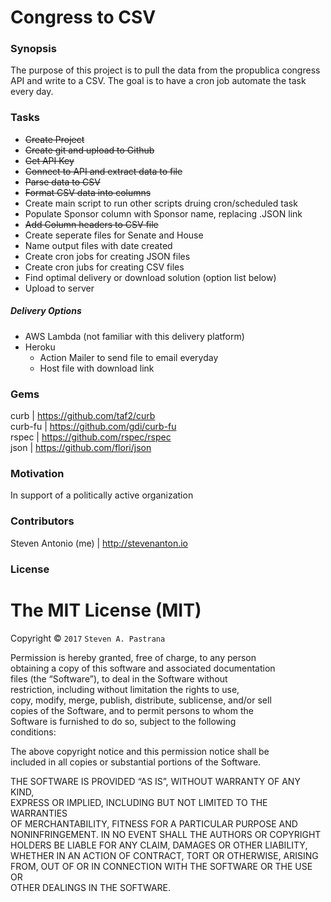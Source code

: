 <html><head><meta charset="utf-8"><title></title><style></style></head><body id="preview">
<h1><a id="Congress_to_CSV_0"></a>Congress to CSV</h1>
<h3><a id="Synopsis_3"></a>Synopsis</h3>
<p>The purpose of this project is to pull the data from the propublica congress API and write to a CSV. The goal is to have a cron job automate the task every day.</p>
<h3><a id="Tasks_7"></a>Tasks</h3>
<ul>
<li><strike>Create Project</strike></li>
<li><strike>Create git and upload to Github</strike></li>
<li><strike>Get API Key</strike></li>
<li><strike>Connect to API and extract data to file</strike></li>
<li><strike>Parse data to CSV</strike></li>
<li><strike>Format CSV data into columns</strike></li>
<li>Create main script to run other scripts druing cron/scheduled task</li>
<li>Populate Sponsor column with Sponsor name, replacing .JSON link</li>
<li><strike>Add Column headers to CSV file</strike></li>
<li>Create seperate files for Senate and House</li>
<li>Name output files with date created</li>
<li>Create cron jobs for creating JSON files</li>
<li>Create cron jubs for creating CSV files</li>
<li>Find optimal delivery or download solution (option list below)</li>
<li>Upload to server</li>
</ul>
<h5><a id="Delivery_Options_23"></a>Delivery Options</h5>
<ul>
<li>AWS Lambda (not familiar with this delivery platform)</li>
<li>Heroku
<ul>
<li>Action Mailer to send file to email everyday</li>
<li>Host file with download link</li>
</ul>
</li>
</ul>
<h3><a id="Gems_32"></a>Gems</h3>
<p>curb |  <a href="https://github.com/taf2/curb">https://github.com/taf2/curb</a><br>
curb-fu | <a href="https://github.com/gdi/curb-fu">https://github.com/gdi/curb-fu</a><br>
rspec | <a href="https://github.com/rspec/rspec">https://github.com/rspec/rspec</a><br>
json | <a href="https://github.com/flori/json">https://github.com/flori/json</a></p>
<h3><a id="Motivation_39"></a>Motivation</h3>
<p>In support of a politically active organization</p>
<h3><a id="Contributors_44"></a>Contributors</h3>
<p>Steven Antonio (me) | <a href="http://stevenanton.io">http://stevenanton.io</a></p>
<h3><a id="License_49"></a>License</h3>
<h1><a id="The_MIT_License_MIT_51"></a>The MIT License (MIT)</h1>
<p>Copyright © <code>2017</code> <code>Steven A. Pastrana</code></p>
<p>Permission is hereby granted, free of charge, to any person<br>
obtaining a copy of this software and associated documentation<br>
files (the “Software”), to deal in the Software without<br>
restriction, including without limitation the rights to use,<br>
copy, modify, merge, publish, distribute, sublicense, and/or sell<br>
copies of the Software, and to permit persons to whom the<br>
Software is furnished to do so, subject to the following<br>
conditions:</p>
<p>The above copyright notice and this permission notice shall be<br>
included in all copies or substantial portions of the Software.</p>
<p>THE SOFTWARE IS PROVIDED “AS IS”, WITHOUT WARRANTY OF ANY KIND,<br>
EXPRESS OR IMPLIED, INCLUDING BUT NOT LIMITED TO THE WARRANTIES<br>
OF MERCHANTABILITY, FITNESS FOR A PARTICULAR PURPOSE AND<br>
NONINFRINGEMENT. IN NO EVENT SHALL THE AUTHORS OR COPYRIGHT<br>
HOLDERS BE LIABLE FOR ANY CLAIM, DAMAGES OR OTHER LIABILITY,<br>
WHETHER IN AN ACTION OF CONTRACT, TORT OR OTHERWISE, ARISING<br>
FROM, OUT OF OR IN CONNECTION WITH THE SOFTWARE OR THE USE OR<br>
OTHER DEALINGS IN THE SOFTWARE.</p>

</body></html>
